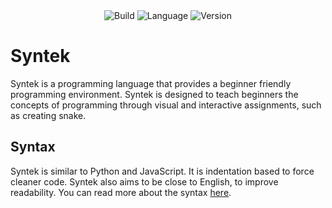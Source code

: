 <div align="center">
  <img src="https://img.shields.io/travis/com/syntek-lang/syntek.svg?style=for-the-badge" alt="Build" />
  <img src="https://img.shields.io/github/languages/top/syntek-lang/syntek.svg?colorB=blue&style=for-the-badge" alt="Language" />
  <img src="https://img.shields.io/github/package-json/v/syntek-lang/syntek.svg?colorB=Orange&style=for-the-badge" alt="Version" />
</div>

# Syntek
Syntek is a programming language that provides a beginner friendly programming environment. Syntek is designed to teach beginners the concepts of programming through visual and interactive assignments, such as creating snake.

## Syntax
Syntek is similar to Python and JavaScript. It is indentation based to force cleaner code. Syntek also aims to be close to English, to improve readability. You can read more about the syntax [here](https://github.com/syntek-lang/syntek/tree/master/syntax).

